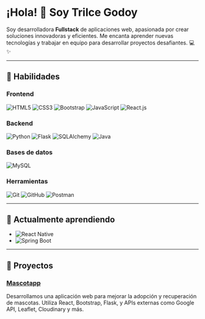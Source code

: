 # ¡Hola! 👋 Soy Trilce Godoy

Soy desarrolladora **Fullstack** de aplicaciones web, apasionada por crear soluciones innovadoras y eficientes. Me encanta aprender nuevas tecnologías y trabajar en equipo para desarrollar proyectos desafiantes. 💻✨

---

## 🚀 Habilidades

### Frontend
![HTML5](https://img.shields.io/badge/-HTML5-E34F26?logo=html5&logoColor=white&style=for-the-badge)
![CSS3](https://img.shields.io/badge/-CSS3-1572B6?logo=css3&logoColor=white&style=for-the-badge)
![Bootstrap](https://img.shields.io/badge/-Bootstrap-7952B3?logo=bootstrap&logoColor=white&style=for-the-badge)
![JavaScript](https://img.shields.io/badge/-JavaScript-F7DF1E?logo=javascript&logoColor=black&style=for-the-badge)
![React.js](https://img.shields.io/badge/-React-61DAFB?logo=react&logoColor=black&style=for-the-badge)

### Backend
![Python](https://img.shields.io/badge/-Python-3776AB?logo=python&logoColor=white&style=for-the-badge)
![Flask](https://img.shields.io/badge/-Flask-000000?logo=flask&logoColor=white&style=for-the-badge)
![SQLAlchemy](https://img.shields.io/badge/-SQLAlchemy-009639?logo=sqlalchemy&logoColor=white&style=for-the-badge)
![Java](https://img.shields.io/badge/-Java-007396?logo=java&logoColor=white&style=for-the-badge)

### Bases de datos
![MySQL](https://img.shields.io/badge/-MySQL-4479A1?logo=mysql&logoColor=white&style=for-the-badge)

### Herramientas
![Git](https://img.shields.io/badge/-Git-F05032?logo=git&logoColor=white&style=for-the-badge)
![GitHub](https://img.shields.io/badge/-GitHub-181717?logo=github&logoColor=white&style=for-the-badge)
![Postman](https://img.shields.io/badge/-Postman-FF6C37?logo=postman&logoColor=white&style=for-the-badge)

---

## 📖 Actualmente aprendiendo

- ![React Native](https://img.shields.io/badge/-React%20Native-61DAFB?logo=react&logoColor=black&style=for-the-badge)
- ![Spring Boot](https://img.shields.io/badge/-Spring%20Boot-6DB33F?logo=spring-boot&logoColor=white&style=for-the-badge)

---

## 💼 Proyectos

### [Mascotapp](https://github.com/4GeeksAcademy/MascotAppUy-FinalProject)
Desarrollamos una aplicación web para mejorar la adopción y recuperación de mascotas. Utiliza React, Bootstrap, Flask, y APIs externas como 
Google API, Leaflet, Cloudinary y más.
